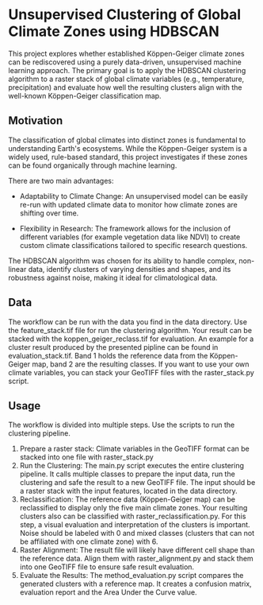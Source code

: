 # Unsupervised Clustering of Global Climate Zones using HDBSCAN
This project explores whether established Köppen-Geiger 
climate zones can be rediscovered using a purely data-driven, 
unsupervised machine learning approach. 
The primary goal is to apply the HDBSCAN clustering algorithm 
to a raster stack of global climate variables (e.g., temperature, precipitation) 
and evaluate how well the resulting clusters align with the well-known Köppen-Geiger 
classification map.

## Motivation
The classification of global climates into distinct zones is fundamental to understanding 
Earth's ecosystems. While the Köppen-Geiger system is a widely used, rule-based standard, 
this project investigates if these zones can be found organically through machine learning.

There are two main advantages:

- Adaptability to Climate Change: An unsupervised model can be easily re-run with updated 
climate data to monitor how climate zones are shifting over time.

- Flexibility in Research: The framework allows for the inclusion of different variables 
(for example vegetation data like NDVI) to create custom climate classifications tailored to 
specific research questions.

The HDBSCAN algorithm was chosen for its ability to handle complex, non-linear data, identify 
clusters of varying densities and shapes, and its robustness against noise, making it ideal for 
climatological data.

## Data
The workflow can be run with the data you find in the data directory.
Use the feature_stack.tif file for run the clustering algorithm.
Your result can be stacked with the koppen_geiger_reclass.tif for evaluation.
An example for a cluster result produced by the presented pipline can be found 
in evaluation_stack.tif. Band 1 holds the reference data from the Köppen-Geiger map,
band 2 are the resulting classes.
If you want to use your own climate variables, you can stack your GeoTIFF files
with the raster_stack.py script.

## Usage
The workflow is divided into multiple steps. Use the scripts to run the clustering pipeline.
1. Prepare a raster stack: Climate variables in the GeoTIFF format can be stacked into one file with 
raster_stack.py
2. Run the Clustering: The main.py script executes the entire clustering pipeline. It calls multiple
classes to prepare the input data, run the clustering and safe the result to a new GeoTIFF file.
The input should be a raster stack with the input features, located in the data directory.
3. Reclassification: The reference data (Köppen-Geiger map) can be reclassified to display only
the five main climate zones. Your resulting clusters also can be classified with raster_reclassification.py.
For this step, a visual evaluation and interpretation of the clusters is important. Noise should be
labeled with 0 and mixed classes (clusters that can not be affiliated with one climate zone) with 6.
4. Raster Alignment: The result file will likely have different cell shape than the reference data.
Align them with raster_alignment.py and stack them into one GeoTIFF file to ensure safe result evaluation. 
5. Evaluate the Results: The method_evaluation.py script compares the generated clusters with a reference map. 
It creates a confusion matrix, evaluation report and the Area Under the Curve value.
